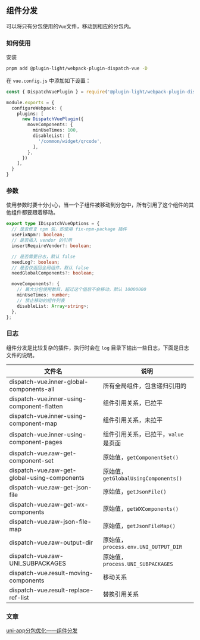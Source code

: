 ## 组件分发

可以将只有分包使用的`Vue`文件，移动到相应的分包内。

### 如何使用

安装

```bash
pnpm add @plugin-light/webpack-plugin-dispatch-vue -D
```

在 `vue.config.js` 中添加如下设置：

```ts
const { DispatchVuePlugin } = require('@plugin-light/webpack-plugin-dispatch-vue');

module.exports = {
  configureWebpack: {
    plugins: [
      new DispatchVuePlugin({
        moveComponents: {
          minUseTimes: 100,
          disableList: [
            '/common/widget/qrcode',
          ],
        },
      })
    ],
  }
}
```

### 参数

使用参数时要十分小心，当一个子组件被移动到分包中，所有引用了这个组件的其他组件都要跟着移动。

```ts
export type IDispatchVueOptions = {
  // 是否修复 npm 包，即使用 fix-npm-package 插件
  useFixNpm?: boolean;
  // 是否插入 vendor 的引用
  insertRequireVendor?: boolean;

  // 是否需要日志，默认 false
  needLog?: boolean;
  // 是否仅返回全局组件，默认 false
  needGlobalComponents?: boolean;

  moveComponents?: {
    // 最大分包使用数目，超过这个值后不会移动，默认 10000000
    minUseTimes: number;
    // 禁止移动的组件列表
    disableList: Array<string>;
  },
};
```

### 日志

组件分发是比较复杂的插件，执行时会在 `log` 目录下输出一些日志，下面是日志文件的说明。

| 文件名                                       | 说明                                 |
| -------------------------------------------- | ------------------------------------ |
| dispatch-vue.inner-global-components-all     | 所有全局组件，包含递归引用的         |
| dispatch-vue.inner-using-component-flatten   | 组件引用关系，已拉平                 |
| dispatch-vue.inner-using-component-map       | 组件引用关系，未拉平                 |
| dispatch-vue.inner-using-component-pages     | 组件引用关系，已拉平，`value` 是页面 |
| dispatch-vue.raw-get-component-set           | 原始值，`getComponentSet()`          |
| dispatch-vue.raw-get-global-using-components | 原始值，`getGlobalUsingComponents()` |
| dispatch-vue.raw-get-json-file               | 原始值，`getJsonFile()`              |
| dispatch-vue.raw-get-wx-components           | 原始值，`getWXComponents()`          |
| dispatch-vue.raw-json-file-map               | 原始值，`getJsonFileMap()`           |
| dispatch-vue.raw-output-dir                  | 原始值，`process.env.UNI_OUTPUT_DIR` |
| dispatch-vue.raw-UNI_SUBPACKAGES             | 原始值，`process.UNI_SUBPACKAGES`    |
| dispatch-vue.result-moving-components        | 移动关系                             |
| dispatch-vue.result-replace-ref-list         | 替换引用关系                         |


### 文章

[uni-app分包优化——组件分发](https://juejin.cn/post/7134873157449547812)
